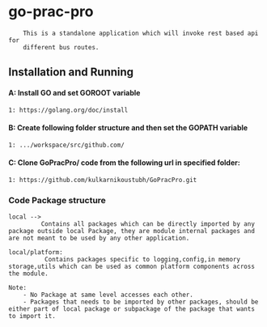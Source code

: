# go-prac-pro
		This is a standalone application which will invoke rest based api for
		different bus routes.
		
## Installation and Running

#### A: Install GO and set GOROOT variable  
	1: https://golang.org/doc/install		
	
#### B: Create following folder structure and then set the GOPATH variable
	1: .../workspace/src/github.com/

#### C: Clone GoPracPro/ code from the following url in specified folder:  
	1: https://github.com/kulkarnikoustubh/GoPracPro.git

### Code Package structure	
	
    local -->
			 Contains all packages which can be directly imported by any package outside local Package, they are module internal packages and are not meant to be used by any other application.
	
	local/platform:
			  Contains packages specific to logging,config,in memory storage,utils which can be used as common platform components across the module.
			
	Note:
		- No Package at same level accesses each other.
		- Packages that needs to be imported by other packages, should be either part of local package or subpackage of the package that wants to import it.			  		  	